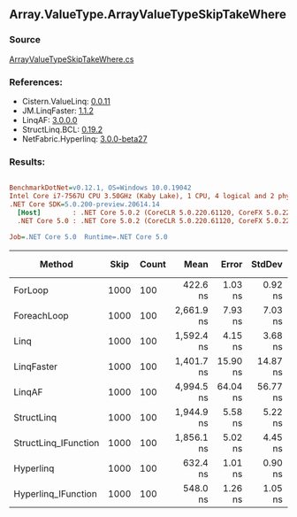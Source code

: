 ﻿## Array.ValueType.ArrayValueTypeSkipTakeWhere

### Source
[ArrayValueTypeSkipTakeWhere.cs](../LinqBenchmarks/Array/ValueType/ArrayValueTypeSkipTakeWhere.cs)

### References:
- Cistern.ValueLinq: [0.0.11](https://www.nuget.org/packages/Cistern.ValueLinq/0.0.11)
- JM.LinqFaster: [1.1.2](https://www.nuget.org/packages/JM.LinqFaster/1.1.2)
- LinqAF: [3.0.0.0](https://www.nuget.org/packages/LinqAF/3.0.0.0)
- StructLinq.BCL: [0.19.2](https://www.nuget.org/packages/StructLinq.BCL/0.19.2)
- NetFabric.Hyperlinq: [3.0.0-beta27](https://www.nuget.org/packages/NetFabric.Hyperlinq/3.0.0-beta27)

### Results:
``` ini

BenchmarkDotNet=v0.12.1, OS=Windows 10.0.19042
Intel Core i7-7567U CPU 3.50GHz (Kaby Lake), 1 CPU, 4 logical and 2 physical cores
.NET Core SDK=5.0.200-preview.20614.14
  [Host]        : .NET Core 5.0.2 (CoreCLR 5.0.220.61120, CoreFX 5.0.220.61120), X64 RyuJIT
  .NET Core 5.0 : .NET Core 5.0.2 (CoreCLR 5.0.220.61120, CoreFX 5.0.220.61120), X64 RyuJIT

Job=.NET Core 5.0  Runtime=.NET Core 5.0  

```
|               Method | Skip | Count |       Mean |    Error |   StdDev | Ratio | RatioSD |  Gen 0 | Gen 1 | Gen 2 | Allocated |
|--------------------- |----- |------ |-----------:|---------:|---------:|------:|--------:|-------:|------:|------:|----------:|
|              ForLoop | 1000 |   100 |   422.6 ns |  1.03 ns |  0.92 ns |  1.00 |    0.00 |      - |     - |     - |         - |
|          ForeachLoop | 1000 |   100 | 2,661.9 ns |  7.93 ns |  7.03 ns |  6.30 |    0.02 | 0.0153 |     - |     - |      32 B |
|                 Linq | 1000 |   100 | 1,592.4 ns |  4.15 ns |  3.68 ns |  3.77 |    0.01 | 0.1183 |     - |     - |     248 B |
|           LinqFaster | 1000 |   100 | 1,401.7 ns | 15.90 ns | 14.87 ns |  3.31 |    0.03 | 6.7329 |     - |     - |   14096 B |
|               LinqAF | 1000 |   100 | 4,994.5 ns | 64.04 ns | 56.77 ns | 11.82 |    0.13 |      - |     - |     - |         - |
|           StructLinq | 1000 |   100 | 1,944.9 ns |  5.58 ns |  5.22 ns |  4.60 |    0.01 | 0.0458 |     - |     - |      96 B |
| StructLinq_IFunction | 1000 |   100 | 1,856.1 ns |  5.02 ns |  4.45 ns |  4.39 |    0.02 |      - |     - |     - |         - |
|            Hyperlinq | 1000 |   100 |   632.4 ns |  1.01 ns |  0.90 ns |  1.50 |    0.00 |      - |     - |     - |         - |
|  Hyperlinq_IFunction | 1000 |   100 |   548.0 ns |  1.26 ns |  1.05 ns |  1.30 |    0.00 |      - |     - |     - |         - |
